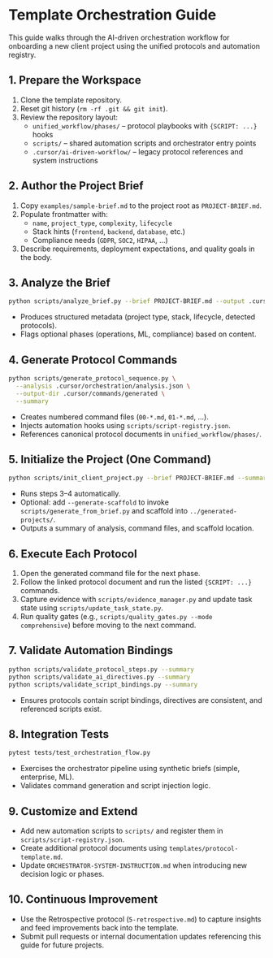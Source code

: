 # Template Orchestration Guide

This guide walks through the AI-driven orchestration workflow for onboarding a new client project using the unified protocols and automation registry.

## 1. Prepare the Workspace
1. Clone the template repository.
2. Reset git history (`rm -rf .git && git init`).
3. Review the repository layout:
   - `unified_workflow/phases/` – protocol playbooks with `{SCRIPT: ...}` hooks
   - `scripts/` – shared automation scripts and orchestrator entry points
   - `.cursor/ai-driven-workflow/` – legacy protocol references and system instructions

## 2. Author the Project Brief
1. Copy `examples/sample-brief.md` to the project root as `PROJECT-BRIEF.md`.
2. Populate frontmatter with:
   - `name`, `project_type`, `complexity`, `lifecycle`
   - Stack hints (`frontend`, `backend`, `database`, etc.)
   - Compliance needs (`GDPR`, `SOC2`, `HIPAA`, ...)
3. Describe requirements, deployment expectations, and quality goals in the body.

## 3. Analyze the Brief
```bash
python scripts/analyze_brief.py --brief PROJECT-BRIEF.md --output .cursor/orchestration/analysis.json --pretty
```
- Produces structured metadata (project type, stack, lifecycle, detected protocols).
- Flags optional phases (operations, ML, compliance) based on content.

## 4. Generate Protocol Commands
```bash
python scripts/generate_protocol_sequence.py \
  --analysis .cursor/orchestration/analysis.json \
  --output-dir .cursor/commands/generated \
  --summary
```
- Creates numbered command files (`00-*.md`, `01-*.md`, ...).
- Injects automation hooks using `scripts/script-registry.json`.
- References canonical protocol documents in `unified_workflow/phases/`.

## 5. Initialize the Project (One Command)
```bash
python scripts/init_client_project.py --brief PROJECT-BRIEF.md --summary
```
- Runs steps 3–4 automatically.
- Optional: add `--generate-scaffold` to invoke `scripts/generate_from_brief.py` and scaffold into `../generated-projects/`.
- Outputs a summary of analysis, command files, and scaffold location.

## 6. Execute Each Protocol
1. Open the generated command file for the next phase.
2. Follow the linked protocol document and run the listed `{SCRIPT: ...}` commands.
3. Capture evidence with `scripts/evidence_manager.py` and update task state using `scripts/update_task_state.py`.
4. Run quality gates (e.g., `scripts/quality_gates.py --mode comprehensive`) before moving to the next command.

## 7. Validate Automation Bindings
```bash
python scripts/validate_protocol_steps.py --summary
python scripts/validate_ai_directives.py --summary
python scripts/validate_script_bindings.py --summary
```
- Ensures protocols contain script bindings, directives are consistent, and referenced scripts exist.

## 8. Integration Tests
```bash
pytest tests/test_orchestration_flow.py
```
- Exercises the orchestrator pipeline using synthetic briefs (simple, enterprise, ML).
- Validates command generation and script injection logic.

## 9. Customize and Extend
- Add new automation scripts to `scripts/` and register them in `scripts/script-registry.json`.
- Create additional protocol documents using `templates/protocol-template.md`.
- Update `ORCHESTRATOR-SYSTEM-INSTRUCTION.md` when introducing new decision logic or phases.

## 10. Continuous Improvement
- Use the Retrospective protocol (`5-retrospective.md`) to capture insights and feed improvements back into the template.
- Submit pull requests or internal documentation updates referencing this guide for future projects.
